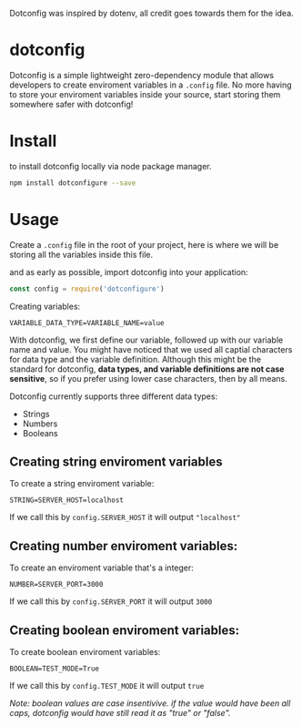 Dotconfig was inspired by dotenv, all credit goes towards them for the idea.

# dotconfig 

Dotconfig is a simple lightweight zero-dependency module that allows developers to create enviroment variables in a ``.config`` file. No more having to store your enviroment variables inside your source, start storing them somewhere safer with dotconfig!

# Install

to install dotconfig locally via node package manager.

```bash
npm install dotconfigure --save
```

# Usage

Create a `.config` file in the root of your project, here is where we will be storing all the variables inside this file. 

and as early as possible, import dotconfig into your application:
```javascript
const config = require('dotconfigure')
```

Creating variables:
```dosini
VARIABLE_DATA_TYPE=VARIABLE_NAME=value
```
With dotconfig, we first define our variable, followed up with our variable name and value. You might have noticed that we used all captial characters for data type and the variable definition. Although this might be the standard for dotconfig, **data types, and variable definitions are not case sensitive**, so if you prefer using lower case characters, then by all means.

Dotconfig currently supports three different data types:
- Strings
- Numbers
- Booleans

## Creating string enviroment variables

To create a string enviroment variable:
```dosini
STRING=SERVER_HOST=localhost
```
If we call this by ``config.SERVER_HOST`` it will output ``"localhost"``

## Creating number enviroment variables:

To create an enviroment variable that's a integer:
```dosini
NUMBER=SERVER_PORT=3000
```
If we call this by ``config.SERVER_PORT`` it will output ``3000``

## Creating boolean enviroment variables:

To create boolean enviroment variables:
```dosini
BOOLEAN=TEST_MODE=True
```
If we call this by ``config.TEST_MODE`` it will output ``true``

*Note: boolean values are case insentivive. if the value would have been all caps, dotconfig would have still read it as "true" or "false".*
